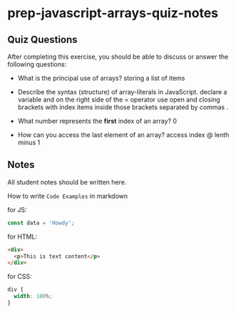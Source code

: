 # prep-javascript-arrays-quiz-notes

## Quiz Questions

After completing this exercise, you should be able to discuss or answer the following questions:

- What is the principal use of arrays?
  storing a list of items

- Describe the syntax (structure) of array-literals in JavaScript.
  declare a variable and on the right side of the = operator use open and closing brackets with index items inside those brackets separated by commas .
- What number represents the **first** index of an array?
  0

- How can you access the last element of an array?
  access index @ lenth minus 1

## Notes

All student notes should be written here.

How to write `Code Examples` in markdown

for JS:

```javascript
const data = 'Howdy';
```

for HTML:

```html
<div>
  <p>This is text content</p>
</div>
```

for CSS:

```css
div {
  width: 100%;
}
```
